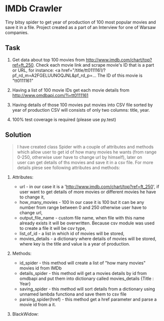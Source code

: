 # IMDb Crawler
Tiny bitsy spider to get year of production of 100 most popular movies and save it in a file. Project created as a part of an Interview for one of Warsaw companies.

## Task

1. Get data about top 100 movies from http://www.imdb.com/chart/top?ref=ft_250.  Check each movie link and scrape movie's ID that is a part or URL, for  instance: <a  href="/title/tt0111161/?pf_rd_m=A2FGELUUNOQJNL&amp;pf_rd_p=...  </a> The ID of this movie is "tt0111161"   


2. Having a list of 100 movie IDs get each movie details from http://www.omdbapi.com/?i=tt0111161


3. Having details of those 100 movies put movies into CSV file  sorted by year of production CSV will consists of only two columns:  title, year.


4. 100% test coverage is required (please use py.test)

## Solution
>I have created class Spider with a couple of attributes and methods which allow user to get id of how many movies he wants (from range 0-250, otherwise user have to change url by himself), later on  
user can get details of ths movies and save it in a csv file. For more details plese see following attributes and methods:

1. Attributes:
    * url - in our case it is a 'http://www.imdb.com/chart/top?ref=ft_250', if user want to get details of more movies or different movies he have to change it,
    * how_many_movies - 100 In our case it is 100 but it can be any number from range between 0 and 250 otherwise user have to change url,
    * output_file_name - custom file name, when file with this name already exists it will be overwritten. Because csv module was used to create a file it will be csv type,
    * list_of_id - a list in which id of movies will be stored,
    * movies_details  - a dictionary where details of movies will be stored, where key is the title and value is a year of production.

2. Methods:
    * id_spider - this method will create a list of "how many movies" movies id from IMDb
    * details_spider - this method will get a movies details by id from omdbapi and put them into dictionary called movies_details {Title : Year}
    * saving_spider - this method will sort details from a dictionary using unnamed lambda functiona and save them to csv file
    * parsing_spider(href) - this method get a href parameter and parse a movie id from a it.

3. BlackWidow:
